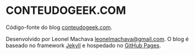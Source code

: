 CONTEUDOGEEK.COM
================
Código-fonte do blog [conteudogeek.com](http://conteudogeek.com).

Desenvolvido por Leonel Machava <leonelmachava@gmail.com>.
O blog é baseado no framework [Jekyll](http://jekyllrb.com) e hospedado no [GitHub Pages](http://pages.github.com).